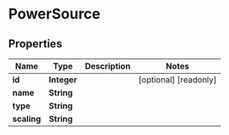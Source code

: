 

# PowerSource

## Properties

Name | Type | Description | Notes
------------ | ------------- | ------------- | -------------
**id** | **Integer** |  |  [optional] [readonly]
**name** | **String** |  | 
**type** | **String** |  | 
**scaling** | **String** |  | 



